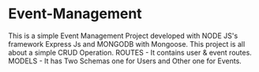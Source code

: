 # Event-Management
This is a simple Event Management Project developed with NODE JS's framework  Express Js and MONGODB with Mongoose.
This project is all about a simple CRUD Operation.
ROUTES - It contains user & event routes.
MODELS - It has Two Schemas one for Users and Other one for Events.

